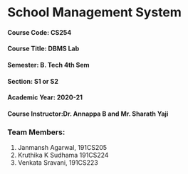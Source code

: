 
# School Management System

#### Course Code: CS254 				
#### Course Title: DBMS Lab 
#### Semester: B. Tech 4th Sem 				
#### Section: S1 or S2 
#### Academic Year: 2020-21 				
#### Course Instructor:Dr. Annappa B and  Mr. Sharath Yaji 

### Team Members: 
1. Janmansh Agarwal, 191CS205 
2. Kruthika K Sudhama 191CS224
3. Venkata Sravani, 191CS223
